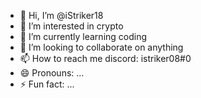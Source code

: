 - 👋 Hi, I’m @iStriker18
- 👀 I’m interested in crypto
- 🌱 I’m currently learning coding
- 💞️ I’m looking to collaborate on anything
- 📫 How to reach me discord: istriker08#0
- 😄 Pronouns: ...
- ⚡ Fun fact: ...

<!---
iStriker18/iStriker18 is a ✨ special ✨ repository because its `README.md` (this file) appears on your GitHub profile.
You can click the Preview link to take a look at your changes.
--->
